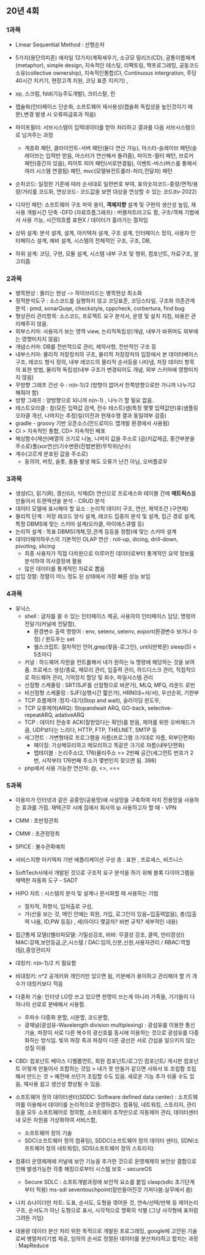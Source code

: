 ## 20년 4회

### 1과목
- Linear Sequential Method : 선형순차
- 5가지(용단의피존) 애자일 12가지(계획세우기, 소규모 릴리즈(CD), 공통이름체계(metaphor), simple design, 지속적인 테스팅, 리팩토링, 짝프로그래밍, 공동코드소유(collective ownership), 지속적인통합(CI, Continuous intergration, 주당 40시간 지키기, 현장고객 지원, 코딩 표준 지키기) ,
-  xp, 스크럼, fdd(기능주도개발), 크리스탈, 린

- 캡슐화(인터페이스 단순화, 소프트웨어 재사용성(캡슐화 독립성을 높인것이기 때문),변경 발생 시 오류파급효과 적음)
- 파이프필터: 서브시스템이 입력데이터를 받아 처리하고 결과를 다음 서브시스템으로 넘겨주는 과정
  - 계층화 패턴, 클라이언트-서버 패턴(둘다 연산 가능), 마스터-슬레이브 패턴(슬레이브는 입력만 받음, 마스터가 연산해서 돌려줌), 파이프-필터 패턴, 브로커 패턴(중간자 있음), 피어투 피어 패턴(서로연결됨), 이벤트-버스(버스를 통해서 여러 시스템 연결됨) 패턴, mvc(모델뷰컨트롤러-처리,전달자) 패턴 
- 순차코드: 일정한 기준에 따라 순서대로 일련번호 부여, 표의숫자코드-중량/면적/용량/거리를 코드화, 연상코드- 코드값을 보면 대상을 연상할 수 있는 코드(tv-2022)
- 디자인 패턴: 소프트웨어 구조 파악 용이, **객체지향** 설계 및 구현의 생산성 높임, 재사용 개발시간 단축
-DFD (자료흐름그래프) : 버블차트라고도 함, 구조/객체 기법에서 사용 가능, 시간의흐름 표현X / 데이터가 흘러가는 절차임
- 상위 설계: 분석 설계, 설계, 아키텍처 설계, 구조 설계, 인터페이스 정의, 사용자 인터페이스 설계, 예비 설계, 시스템의 전체적인 구조, 구조, DB,
- 하위 설계: 코딩, 구현, 모듈 설계, 시스템 내부 구조 및 행위, 컴포넌트, 자료구조, 알고리즘


### 2과목
- 병목현상 : 몰리는 현상 -> 하이브리드는 병목현상 최소화
- 정적분석도구 : 소스코드를 실행하지 않고 코딩표준, 코딩스타일, 구조와 의존관계 분석 : pmd, sonarQuqe, checkstyle, cppcheck, corbertura, find bug
- 형상관리 관리항목: 소스코드, 프로젝트 요구 분석서, 운영 및 설치 지침, 비용은 관리해주지 않음.
- 외부스키마: 사용자가 보는 영역 view, 논리적독립성(개념, 내부가 바뀌어도 외부에는 영향미치지 않음)
- 개념스키마: DB를 전반적으로 관리, 제약사항, 전반적인 구조 등
- 내부스키마: 물리적 저장장치의 구조, 물리적 저장장치의 입장에서 본 데이터베이스 구조, 레코드 형식 정의, 내부 레코드의 물리적 순서등을 나타냄, 저장 데이터 항목의 표현 방법, 물리적 독립성(내부 구조가 변경되어도 개념, 외부 스키마에 영향미치지 않음)
- 무방향 그래프 간선 수 : n(n-1)/2 (방향이 없어서 한쪽방향으로만 가니까 나누기2 해줘야 함)
- 방향 그래프 : 양방향으로 되니까 n(n-1)  , 나누기 할 필요 없음.
- 테스트오라클 : 참(모든 입력값 검색, 전수 테스트)샘(특정 몇몇 입력값만)휴(샘플링오라클 개선, 나머지는 추정)일(이전과 현재수행 결과 동일여부 검증)
- gradle - groovy 기반 오픈소스(안드로이드 앱개발 환경에서 사용됨)
- CI > 지속적인 통합, CD> 지속적인 배포
- 해싱함수(제산(배열의 크기로 나눔, 나머지 값을 주소로 )곱(키값제곱, 중간부분을 주소로)폴(xor연산)기수변환(진법변환)무작위(난수)
- 계수(고르게 분포된 값을 주소로)
  -  동의어, 버킷, 슬롯, 충돌 발생 해도 오류가 난건 아님, 오버플로우



### 3과목
- 생성(C), 읽기(R), 갱신(U), 삭제(D) 연산으로 프로세스와 테이블 간에 **매트릭스**를 만들어서 트랜잭션을 분석 - CRUD 분석
- 데이터 모델에 표시해야 할 요소 : 논리적 데이터 구조, 연산, 제약조건 (구연제)
- 물리적 단계 : 저장 레코드 양식 설계, 레코드 집중의 분석 및 설계, 접근 경로 설계, 특정 DBMS에 맞는 스키마 설계(오라클, 마이에스큐엘 등)
- 논리적 설계 :  목표 DBMS(개체,망,관계 등등을 정함)에 맞는 스키마 설계
- 데이터웨어하우스의 기본적인 OLAP 연산 : roll-up, dicing, drill-down, pivoting, slicing
  - 최종 사용자가 직접 다차원으로 이루어진 데이터로부터 통계적인 요약 정보를 분석하여 의사결정에 활용
  - 많은 데이터를 통계적인 자료로 뽑음 
- 삽입 정렬: 정렬이 어느 정도 된 상태에서 가장 빠른 성능 보임



### 4과목
- 유닉스 
  - shell : 글자를 쓸 수 있는 인터페이스 제공, 사용자의 인터페이스 담당, 명렁어 전달기(커널에 전달함), 
    - 환경변수 출력 명령어 : env, setenv, setenv, export(환경변수 보거나 수정) / 윈도우는 set   
    - 쉘스크립트: 절차적인 언어,grep(찾음-로그인), until(반복문) sleep(5)  < 5초마다
  - 커널 :  하드웨어 자원을 컨트롤해서 내가 원하는 ls 명령에 해당하는 것을 보여줌. 프로세스 생성/종료, 메모리 관리, 입출력 관리, 하드디스크 관리, 직접적으로 하드웨어 관리, 기억장치 할당 및 회수, 파일시스템 관리
  - 선점형 스케줄링 : SRT(SJF를 선점형으로 바꾼거), MLQ, MFQ, 라운드 로빈
  - 비선점형 스케줄링 : SJF(실행시간 짧은거), HRN(대+서/서), 우선순위, 기한부
  - TCP 흐름제어 :정지-대기(Stop and wait), 슬라이딩 윈도우, 
  - TCP 오류제어(ARQ): Stopandwait ARQ, GO-back, selective-repeatARQ, adativeARQ
  - TCP : 데이터 전송후 ACK(잘받았다는 확인)를 받음, 제어를 위한 오버헤드가 큼, UDP보다는 느리다, HTTP, FTP, THELNET, SMTP 등
  - 세그먼트 : 가변형태로 프로그램을 자름(프로그램 크기대로 자름, 외부단편화) 
    - 페이징: 가상메모리하고 메모리하고 똑같은 크기로 자름(내부단편화)
    - 맵테이블 : 논리주소(2, 176)물리주소 >> 2번째 공간(세그먼트 번호가 2번, 시작부터 176번째 주소가 몇번인지 찾으면 됨. 398)
  - php에서 사용 가능한 연산자: @, <>, ===



### 5과목
- 이용자가 인터넷과 같은 공중망(공용망)에 사설망을 구축하여 마치 전용망을 사용하는 효과를 가짐. 재택근무 시에 집에서 회사의 ip 사용하고자 할 때 - VPN
- CMM : 초반정관최
- CMMI : 초관정정최
- SPICE : 불수관확예최
- 서비스지향 아키텍처 기반 에플리케이션 구성 층 : 표현 , 프로세스, 비즈니스
- SoftTech사에서 개발된 것으로 구조적 요구 분석을 하기 위해 블록 다이어그램을 채택한 자동화 도구 - SADT
- HIPO 차트 : 시스템의 분석 및 설계나 문서화할 때 사용하는 기법
  - 절차적, 하향식, 입처출로 구성, 
  - 가(산을 보는 것, 메인 안에는 회원, 가입, 로그인이 있음~입출력없음), 총(입출력 나옴, ID,PW 등등) , 세(아이디 몇글자? 비번 규칙? 세부적인 내용) 
- 접근통제 모델((벨라파모델: 기밀성강조, 비바: 무결성 강조, 클락, 만리장성)) MAC:강제,보안등급,군,시스템 / DAC:임의,신분,신원,사용자관리 / RBAC:역할(팀),중앙관리자
- 대칭키: n(n-1)/2 키 필요함
- 비대칭키: n*2 공개키와 개인키만 있으면 됨, 키분배가 용이하고 관리해야 할 키 개수가 대칭키보다 적음

- 다중화 기술: 인터넷 LG망 쓰고 있으면 한명이 쓰는게 아니라 가족들, 기기들이 다 하나의 선로로 분배해서 사용함. 
  - 주파수 다중화 분할, 시분할, 코드분할, 
  - 광채널(광섬유-Wavelength division multiplexing) : 광섬유를 이용한 통신기술, 파장이 서로 다른 복수의 광신호를 동시에 이용하는 것으로 광섬유를 다중화하는 방식임. 빛의 파장 축과 파장이 다른 광선은 서로 간섭을 일으키지 않는 성질 이용
- CBD: 컴포넌트 베이스 디벨롭먼트, 회원 컴포넌트/로그인 컴포넌트/ 게시판 컴포넌트 이렇게 만들어서 조합하는 것임 > 내가 못 만들거 같으면 사와서 또 조립함 조립해서 만드는 것 > 예전에 쓰던거 조립할 수도 있음. 새로운 기능 추가 쉬울 수도 있음, 재사용 쉽고 생산성 향상될 수 있음. 
- 소프트웨어 정의 데이터센터(SDDC: Software defined data center) : 소프트웨어를 이용해서 데이터를 논리적으로 운영하겠다. 컴퓨팅, 네트워킹, 스토리지, 관리 등을 모두 소프트웨어로 정의함, 소프트웨어 조작만으로 자동제어 관리, 데이터센터 내 모든 자원을 가상화하여 서비스함,
  -  소프트웨어 정의 기술 
    -  SDC(소프트웨어 정의 컴퓨팅), SDDC(소프트웨어 정의 데이터 센터), SDN(소프트웨어 정의 네트워킹), SDS(소프트웨어 정의 스토리지)
- 컴퓨터 운영체제에 커널에 보안 기능을 추가한 것으로 운영체제의 보안상 결함으로 인해 발생가능한 각종 해킹으로부터 시스템 보호 - secureOS
  - Secure SDLC : 소프트개발과정에 보안적 요소를 붙임 clasp(sdlc 초기단계부터 적용) ms-sdl seventouchpoint(잘만들어진것 가져다씀.실무에서 씀)
- 나치 슈나이더만 차트: 도표, 순서도, 도형을 엮어둔 것, 연속/선택/반복 등 제어논리 구조, 순서도가 아닌 도형으로 표시, 시각적으로 명확히 식별 (그냥 사각형에 표처럼 그려둔 거임)
- 대용량 데이터 분산 처리 위한 목적으로 개발된 프로그래밍, google에 고안된 기술로써 병렬처리기법 제공, 임의의 순서로 정렬된 데이터를 분산처리하고 합치는 과정 : MapReduce
